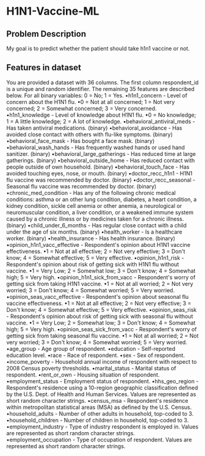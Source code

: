 # H1N1-Vaccine-ML

## Problem Description

My goal is to predict whether the patient should take h1n1 vaccine or not.

## Features in dataset

You are provided a dataset with 36 columns. The first column respondent_id is a unique and random identifier. The remaining 35 features are described below.
For all binary variables: 0 = No; 1 = Yes.
•h1n1_concern - Level of concern about the H1N1 flu.
•0 = Not at all concerned; 1 = Not very concerned; 2 = Somewhat concerned; 3 = Very concerned.
•h1n1_knowledge - Level of knowledge about H1N1 flu.
•0 = No knowledge; 1 = A little knowledge; 2 = A lot of knowledge.
•behavioral_antiviral_meds - Has taken antiviral medications. (binary)
•behavioral_avoidance - Has avoided close contact with others with flu-like symptoms. (binary)
•behavioral_face_mask - Has bought a face mask. (binary)
•behavioral_wash_hands - Has frequently washed hands or used hand sanitizer. (binary)
•behavioral_large_gatherings - Has reduced time at large gatherings. (binary)
•behavioral_outside_home - Has reduced contact with people outside of own household. (binary)
•behavioral_touch_face - Has avoided touching eyes, nose, or mouth. (binary)
•doctor_recc_h1n1 - H1N1 flu vaccine was recommended by doctor. (binary)
•doctor_recc_seasonal - Seasonal flu vaccine was recommended by doctor. (binary)
•chronic_med_condition - Has any of the following chronic medical conditions: asthma or an other lung condition, diabetes, a heart condition, a kidney condition, sickle cell anemia or other anemia, a neurological or neuromuscular condition, a liver condition, or a weakened immune system caused by a chronic illness or by medicines taken for a chronic illness. (binary)
•child_under_6_months - Has regular close contact with a child under the age of six months. (binary)
•health_worker - Is a healthcare worker. (binary)
•health_insurance - Has health insurance. (binary)
•opinion_h1n1_vacc_effective - Respondent's opinion about H1N1 vaccine effectiveness.
•1 = Not at all effective; 2 = Not very effective; 3 = Don't know; 4 = Somewhat effective; 5 = Very effective.
•opinion_h1n1_risk - Respondent's opinion about risk of getting sick with H1N1 flu without vaccine.
•1 = Very Low; 2 = Somewhat low; 3 = Don't know; 4 = Somewhat high; 5 = Very high.
•opinion_h1n1_sick_from_vacc - Respondent's worry of getting sick from taking H1N1 vaccine.
•1 = Not at all worried; 2 = Not very worried; 3 = Don't know; 4 = Somewhat worried; 5 = Very worried.
•opinion_seas_vacc_effective - Respondent's opinion about seasonal flu vaccine effectiveness.
•1 = Not at all effective; 2 = Not very effective; 3 = Don't know; 4 = Somewhat effective; 5 = Very effective.
•opinion_seas_risk - Respondent's opinion about risk of getting sick with seasonal flu without vaccine.
•1 = Very Low; 2 = Somewhat low; 3 = Don't know; 4 = Somewhat high; 5 = Very high.
•opinion_seas_sick_from_vacc - Respondent's worry of getting sick from taking seasonal flu vaccine.
•1 = Not at all worried; 2 = Not very worried; 3 = Don't know; 4 = Somewhat worried; 5 = Very worried.
•age_group - Age group of respondent.
•education - Self-reported education level.
•race - Race of respondent.
•sex - Sex of respondent.
•income_poverty - Household annual income of respondent with respect to 2008 Census poverty thresholds.
•marital_status - Marital status of respondent.
•rent_or_own - Housing situation of respondent.
•employment_status - Employment status of respondent.
•hhs_geo_region - Respondent's residence using a 10-region geographic classification defined by the U.S. Dept. of Health and Human Services. Values are represented as short random character strings.
•census_msa - Respondent's residence within metropolitan statistical areas (MSA) as defined by the U.S. Census.
•household_adults - Number of other adults in household, top-coded to 3.
•household_children - Number of children in household, top-coded to 3.
•employment_industry - Type of industry respondent is employed in. Values are represented as short random character strings.
•employment_occupation - Type of occupation of respondent. Values are represented as short random character strings.


